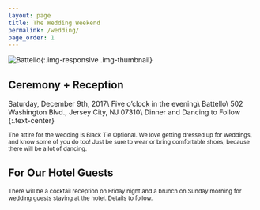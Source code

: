 ```yaml
---
layout: page
title: The Wedding Weekend
permalink: /wedding/
page_order: 1
---
```


![Battello](/images/battello.jpg){:.img-responsive .img-thumbnail}

## Ceremony + Reception
Saturday, December 9th, 2017\\
Five o’clock in the evening\\
Battello\\
502 Washington Blvd., Jersey City, NJ 07310\\
Dinner and Dancing to Follow
{:.text-center}

<small>The attire for the wedding is Black Tie Optional. We love getting dressed up for weddings, and know some of you do too! Just be sure to wear or bring comfortable shoes, because there will be a lot of dancing.</small>

## For Our Hotel Guests

<small>There will be a cocktail reception on Friday night and a brunch on Sunday morning for wedding guests staying at the hotel. Details to follow.</small>
